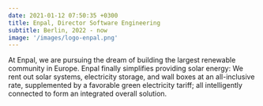 ```yaml
---
date: 2021-01-12 07:50:35 +0300
title: Enpal, Director Software Engineering
subtitle: Berlin, 2022 - now
image: '/images/logo-enpal.png'
---
```

At Enpal, we are pursuing the dream of building the largest renewable community in Europe. Enpal finally simplifies providing solar energy: We rent out solar systems, electricity storage, and wall boxes at an all-inclusive rate, supplemented by a favorable green electricity tariff; all intelligently connected to form an integrated overall solution.